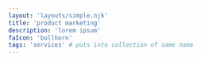 ```yaml
---
layout: 'layouts/simple.njk'
title: 'product marketing'
description: 'lorem ipsum'
faIcon: 'bullhorn'
tags: 'services' # puts into collection of same name
---
```


